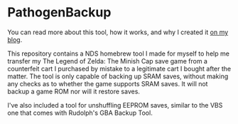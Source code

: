 PathogenBackup
==============

You can read more about this tool, how it works, and why I created it [on my blog](https://pixelalchemy.dev/posts/legitimizing-your-counterfeit-zelda-save/).

This repository contains a NDS homebrew tool I made for myself to help me transfer my The Legend of Zelda: The Minish Cap save game from a counterfeit cart I purchased by mistake to a legitimate cart I bought after the matter. The tool is only capable of backing up SRAM saves, without making any checks as to whether the game supports SRAM saves. It will not backup a game ROM nor will it restore saves.

I've also included a tool for unshuffling EEPROM saves, similar to the VBS one that comes with Rudolph's GBA Backup Tool.
